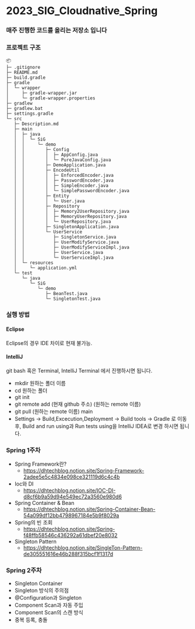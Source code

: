 # 2023_SIG_Cloudnative_Spring

### 매주 진행한 코드를 올리는 저장소 입니다

### 프로젝트 구조
```
📦 
├─ .gitignore
├─ README.md
├─ build.gradle
├─ gradle
│  └─ wrapper
│     ├─ gradle-wrapper.jar
│     └─ gradle-wrapper.properties
├─ gradlew
├─ gradlew.bat
├─ settings.gradle
└─ src
   ├─ Description.md
   ├─ main
   │  ├─ java
   │  │  └─ SiG
   │  │     └─ demo
   │  │        ├─ Config
   │  │        │  ├─ AppConfig.java
   │  │        │  └─ PureJavaConfig.java
   │  │        ├─ DemoApplication.java
   │  │        ├─ EncodeUtil
   │  │        │  ├─ EnforcedEncoder.java
   │  │        │  ├─ PasswordEncoder.java
   │  │        │  ├─ SimpleEncoder.java
   │  │        │  └─ SimplePasswordEncoder.java
   │  │        ├─ Entity
   │  │        │  └─ User.java
   │  │        ├─ Repository
   │  │        │  ├─ Memory2UserRepository.java
   │  │        │  ├─ MemoryUserRepository.java
   │  │        │  └─ UserRepository.java
   │  │        ├─ SingletonApplication.java
   │  │        └─ UserService
   │  │           ├─ SingletonService.java
   │  │           ├─ UserModifyService.java
   │  │           ├─ UserModifyServiceImpl.java
   │  │           ├─ UserService.java
   │  │           └─ UserServiceImpl.java
   │  └─ resources
   │     └─ application.yml
   └─ test
      └─ java
         └─ SiG
            └─ demo
               ├─ BeanTest.java
               └─ SingletonTest.java
```

### 실행 방법
#### Eclipse
Eclipse의 경우 IDE 차이로 현재 불가능.

#### IntelliJ
git bash 혹은 Terminal, IntelliJ Terminal 에서 진행하시면 됩니다.

- mkdir 원하는 폴더 이름
- cd 원하는 폴더
- git init
- git remote add (현재 github 주소) (원하는 remote 이름)
- git pull (원하는 remote 이름) main
- Settings -> Build,Excecution,Deployment -> Build tools -> Gradle 로 이동 후, Build and run using과 Run tests using을 IntelliJ IDEA로 변경 하시면 됩니다.

### Spring 1주차
- Spring Framework란?
  - https://dhtechblog.notion.site/Spring-Framework-2adee5e5c4834e098ce321119d6c4c4b
- Ioc와 DI
  - https://dhtechblog.notion.site/IOC-DI-d8cf6b9a59d94e549ec72a3560e980d6
- Spring Container & Bean
  - https://dhtechblog.notion.site/Spring-Container-Bean-54a099df12bb4798967184e5b9f8029a
- Spring의 빈 조회
  - https://dhtechblog.notion.site/Spring-f48ffb58546c436292a61dbef20e8032
- Singleton Pattern
  - https://dhtechblog.notion.site/SingleTon-Pattern-de305551616e46b288f315bcf1f1317d

### Spring 2주차
- Singleton Container
- Singleton 방식의 주의점
- @Configuration과 Singleton
- Component Scan과 자동 주입
- Component Scan의 스캔 방식
- 중복 등록, 충돌
